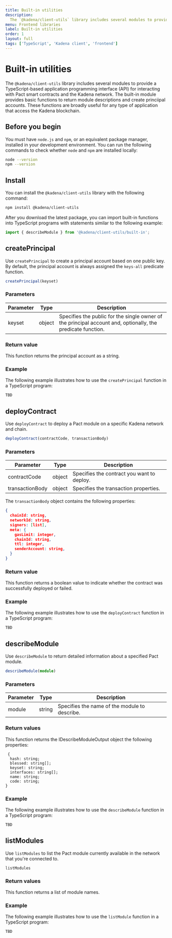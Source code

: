 ```yaml
---
title: Built-in utilities
description:
  The `@kadena/client-utils` library includes several modules to provide a TypeScript-based application programming interface (API) for interacting with Pact smart contracts and the Kadena network. The modules include helper functions for many common tasks in core Pact modules, such as the `coin` module, and `core` functions that you can use to develop new interfaces for custom contracts.
menu: Frontend libraries
label: Built-in utilities
order: 1
layout: full
tags: ['TypeScript', 'Kadena client', 'frontend']
---
```


# Built-in utilities

The `@kadena/client-utils` library includes several modules to provide a TypeScript-based application programming interface (API) for interacting with Pact smart contracts and the Kadena network.
The built-in module provides basic functions to return module descriptions and create princiipal accounts.
These functions are broadly useful for any type of application that access the Kadena blockchain.

## Before you begin

You must have `node.js` and `npm`, or an equivalent package manager, installed in your development environment.
You can run the following commands to check whether `node` and `npm` are installed locally:

```bash
node --version
npm --version
```

## Install

You can install the `@kadena/client-utils` library with the following command:

```bash
npm install @kadena/client-utils
```

After you download the latest package, you can import built-in functions into TypeScript programs with statements similar to the following example:

```typescript
import { describeModule } from '@kadena/client-utils/built-in';
```

## createPrincipal

Use `createPrincipal` to create a principal account based on one public key.
By default, the principal account is always assigned the `keys-all` predicate function.

```typescript
createPrincipal(keyset)
```

### Parameters

| Parameter | Type     | Description   |
| --------- | -------- | ------------- |
| keyset | object | Specifies the public for the single owner of the principal account and, optionally, the predicate function. |

### Return value

This function returns the principal account as a string.

### Example

The following example illustrates how to use the `createPrincipal` function in a TypeScript program:

```typescript
TBD
```

## deployContract

Use `deployContract` to deploy a Pact module on a specific Kadena network and chain.

```typescript
deployContract(contractCode, transactionBody)
```

### Parameters

| Parameter | Type     | Description   |
| --------- | -------- | ------------- |
| contractCode | object | Specifies the contract you want to deploy. |
| transactionBody | object | Specifies the transaction properties. |

The `transactionBody` object contains the following properties:

```json
{
  chainId: string,
  networkId: string,
  signers: [list],
  meta: {
    gasLimit: integer,
    chainId: string,
    ttl: integer,
    senderAccount: string,
  }
}
```

### Return value

This function returns a boolean value to indicate whether the contract was successfully deployed or failed.

### Example

The following example illustrates how to use the `deployContract` function in a TypeScript program:

```typescript
TBD
```

## describeModule

Use `describeModule` to return detailed information about a specified Pact module.

```typescript
describeModule(module)
```

### Parameters

| Parameter | Type | Description
| --------- | ---- | -----------
| module | string | Specifies the name of the module to describe.

### Return values

This function returns the IDescribeModuleOutput object the following properties:

```
 {
  hash: string;
  blessed: string[];
  keyset: string;
  interfaces: string[];
  name: string;
  code: string;
}
```

### Example

The following example illustrates how to use the `describeModule` function in a TypeScript program:

```typescript
TBD
```

## listModules

Use `listModules` to list the Pact module currently available in the network that you're connected to.

```
listModules
```

### Return values

This function returns a list of module names.

### Example

The following example illustrates how to use the `listModule` function in a TypeScript program:

```typescript
TBD
```
